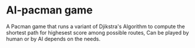 # AI-pacman game
A Pacman game that runs a variant of Djikstra's Algorithm to compute the shortest path for highesest score among possible routes, Can be played by human or by AI depends on the needs.
